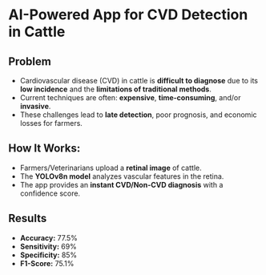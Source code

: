 # AI-Powered App for CVD Detection in Cattle

## Problem 
* Cardiovascular disease (CVD) in cattle is **difficult to diagnose** due to its **low incidence** and the **limitations of traditional methods**. 
* Current techniques are often: **expensive**, **time-consuming**, and/or **invasive**.  
* These challenges lead to **late detection**, poor prognosis, and economic losses for farmers.


## How It Works:
* Farmers/Veterinarians upload a **retinal image** of cattle.  
* The **YOLOv8n model** analyzes vascular features in the retina.  
* The app provides an **instant CVD/Non-CVD diagnosis** with a confidence score.  


## Results  
- **Accuracy:** 77.5%  
- **Sensitivity:** 69%
- **Specificity:** 85%  
- **F1-Score:** 75.1%
